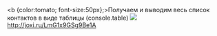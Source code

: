 <b {color:tomato; font-size:50px};>Получаем и выводим весь список контактов в виде таблицы (console.table)</b>
<img src='http://dl3.joxi.net/drive/2021/09/14/0031/1452/2045356/56/f4ef59586e.jpg'>
http://joxi.ru/LmG1x9GSg9Be1A
